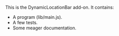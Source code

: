 This is the DynamicLocationBar add-on.  It contains:

* A program (lib/main.js).
* A few tests.
* Some meager documentation.
